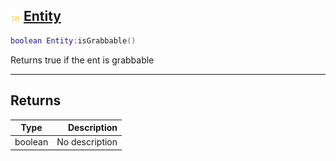 ## ![shared](.gitbook/assets/shared.png) [Entity](home/Entity)



```lua
boolean Entity:isGrabbable()
```

Returns true if the ent is grabbable


------
## Returns

| Type   | Description |
| ------ | ----------: |
| boolean | No description |

